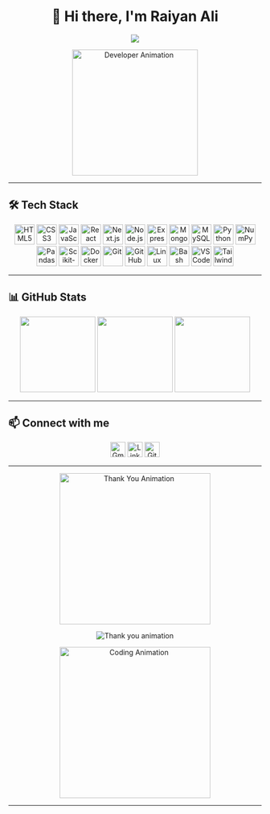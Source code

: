 <h1 align="center">👋 Hi there, I'm Raiyan Ali</h1>

<p align="center">
  <img src="https://readme-typing-svg.demolab.com?font=Fira+Code&pause=1000&color=00F7FF&width=600&center=true&lines=Full+Stack+Web+Developer;Machine+Learning+Enthusiast;B.Tech+in+CSE+with+ML+Minor;Passionate+about+AI%2C+Web+Dev+%26+Innovation" />
</p>

<p align="center">
  <img src="https://media.giphy.com/media/qgQUggAC3Pfv687qPC/giphy.gif" width="250" alt="Developer Animation"/>
</p>

---

## 🛠️ Tech Stack
<div align="center">
  <img src="https://cdn.jsdelivr.net/gh/devicons/devicon/icons/html5/html5-original.svg" height="40" alt="HTML5" />
  <img src="https://cdn.jsdelivr.net/gh/devicons/devicon/icons/css3/css3-original.svg" height="40" alt="CSS3" />
  <img src="https://cdn.jsdelivr.net/gh/devicons/devicon/icons/javascript/javascript-original.svg" height="40" alt="JavaScript" />
  <img src="https://cdn.jsdelivr.net/gh/devicons/devicon/icons/react/react-original.svg" height="40" alt="React" />
  <img src="https://cdn.jsdelivr.net/gh/devicons/devicon/icons/nextjs/nextjs-original.svg" height="40" alt="Next.js" />
  <img src="https://cdn.jsdelivr.net/gh/devicons/devicon/icons/nodejs/nodejs-original.svg" height="40" alt="Node.js" />
  <img src="https://cdn.jsdelivr.net/gh/devicons/devicon/icons/express/express-original.svg" height="40" alt="Express" />
  <img src="https://cdn.jsdelivr.net/gh/devicons/devicon/icons/mongodb/mongodb-original.svg" height="40" alt="MongoDB" />
  <img src="https://cdn.jsdelivr.net/gh/devicons/devicon/icons/mysql/mysql-original.svg" height="40" alt="MySQL" />
  <img src="https://cdn.jsdelivr.net/gh/devicons/devicon/icons/python/python-original.svg" height="40" alt="Python" />
  <img src="https://cdn.jsdelivr.net/gh/devicons/devicon/icons/numpy/numpy-original.svg" height="40" alt="NumPy" />
  <img src="https://cdn.jsdelivr.net/gh/devicons/devicon/icons/pandas/pandas-original.svg" height="40" alt="Pandas" />
  <img src="https://cdn.jsdelivr.net/gh/devicons/devicon/icons/scikit-learn/scikit-learn-original.svg" height="40" alt="Scikit-learn" />
  <img src="https://cdn.jsdelivr.net/gh/devicons/devicon/icons/docker/docker-original.svg" height="40" alt="Docker" />
  <img src="https://cdn.jsdelivr.net/gh/devicons/devicon/icons/git/git-original.svg" height="40" alt="Git" />
  <img src="https://cdn.jsdelivr.net/gh/devicons/devicon/icons/github/github-original.svg" height="40" alt="GitHub" />
  <img src="https://cdn.jsdelivr.net/gh/devicons/devicon/icons/linux/linux-original.svg" height="40" alt="Linux" />
  <img src="https://cdn.jsdelivr.net/gh/devicons/devicon/icons/bash/bash-original.svg" height="40" alt="Bash" />
  <img src="https://cdn.jsdelivr.net/gh/devicons/devicon/icons/vscode/vscode-original.svg" height="40" alt="VSCode" />
  <img src="https://cdn.jsdelivr.net/gh/devicons/devicon/icons/tailwindcss/tailwindcss-plain.svg" height="40" alt="Tailwind CSS" />
</div>

---

## 📊 GitHub Stats
<div align="center">
  <img src="https://github-readme-stats.vercel.app/api?username=raiyanalig&show_icons=true&theme=tokyonight&hide_border=false" height="150" />
  <img src="https://github-readme-stats.vercel.app/api/top-langs/?username=raiyanalig&layout=compact&theme=tokyonight&hide_border=false" height="150" />
  <img src="https://github-readme-streak-stats.herokuapp.com/?user=raiyanalig&theme=tokyonight&hide_border=false" height="150" />
</div>

---

## 📫 Connect with me
<p align="center">
  <a href="mailto:raiyanaliofficial@gmail.com"><img src="https://skillicons.dev/icons?i=gmail" height="30" alt="Gmail" /></a>
  <a href="https://www.linkedin.com/in/raiyanalig/"><img src="https://skillicons.dev/icons?i=linkedin" height="30" alt="LinkedIn" /></a>
  <a href="https://github.com/raiyanalig"><img src="https://skillicons.dev/icons?i=github" height="30" alt="GitHub" /></a>
</p>

---

<p align="center">
  <img src="https://media.giphy.com/media/v1.Y2lkPTc5MGI3NjExb3VzeHY5bmc5Y21rZTBsaTBlN3lxZnNmcWJreTJzdmQ5bHQ5ejZ1YSZlcD12MV9naWZzX3NlYXJjaCZjdD1n/VbnUQpnihPSIgIXuZv/giphy.gif" width="300" alt="Thank You Animation"/>
</p>

<p align="center">
  <img src="https://readme-typing-svg.demolab.com?font=Fira+Code&size=18&pause=1000&center=true&vCenter=true&width=500&lines=Thanks+for+visiting!+💻;Let's+create+magic+with+code!+✨;Happy+Learning!+🚀" alt="Thank you animation" />
</p>

<p align="center">
  <img src="https://media.giphy.com/media/v1.Y2lkPTc5MGI3NjExZWp6amdmcnZ5bnpqdzF4YzV5N3RjN2pqdmU2NzZtZ2JnbnB6eTZqbyZlcD12MV9naWZzX3NlYXJjaCZjdD1n/hqU2KkjW5bE2v2Z7Q2/giphy.gif" width="300" alt="Coding Animation"/>
</p>

---
